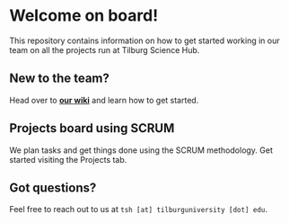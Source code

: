 # Welcome on board!

This repository contains information on how to get started working in our team on all the projects run at Tilburg Science Hub.

## New to the team?

Head over to **[our wiki](https://github.com/tilburgsciencehub/onboard/wiki/RA-Onboarding)** and learn how to get started.

## Projects board using SCRUM

We plan tasks and get things done using the SCRUM methodology. Get started visiting the Projects tab.

## Got questions?

Feel free to reach out to us at `tsh [at] tilburguniversity [dot] edu`.

